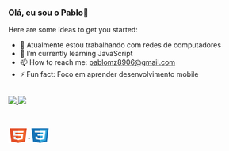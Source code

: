 ### Olá, eu sou o Pablo👋

Here are some ideas to get you started:

- 🔭 Atualmente estou trabalhando com redes de computadores
- 🌱 I’m currently learning JavaScript
- 📫 How to reach me: pablomz8906@gmail.com
- ⚡ Fun fact: Foco em aprender desenvolvimento mobile

##

<div>
  <a href="https://github.com/pabloxp77">
  <img height="180em" src="https://github-readme-stats.vercel.app/api?username=pabloxp77&show_icons=true&theme=radical&include_alla-commits=true&count_private=true"/>
  <img height="180em" src="https://github-readme-stats.vercel.app/api/top-langs/?username=pabloxp77&layout=compact&langs_count=16&theme=radical"/>
</div>

##

<div style="display: inline_block"><br>
  <img align="center" alt="Pablo-HTML" height="30" width="40" src="https://raw.githubusercontent.com/devicons/devicon/master/icons/html5/html5-original.svg">
  <img align="center" alt="Pablo-CSS" height="30" width="40" src="https://raw.githubusercontent.com/devicons/devicon/master/icons/css3/css3-original.svg">
</div>
